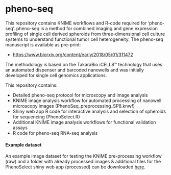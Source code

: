 # pheno-seq

This repository contains KNIME workflows and R-code required for ‘pheno-seq’. pheno-seq is a method for combined imaging and gene expression profiling of single cell derived spheroids from three-dimensional cell culture systems to understand functional tumor cell heterogeneity. The pheno-seq manuscript is available as pre-print: 
*	https://www.biorxiv.org/content/early/2018/05/01/311472

The methodology is based on the TakaraBio iCELL8™ technology that uses an automated dispenser and barcoded nanowells and was initially developed for single cell genomics applications. 

This repository contains:
*	Detailed pheno-seq protocol for microscopy and image analysis
*	KNIME image analysis workflow for automated processing of nanowell microscopy images (PhenoSeq_preprocessing_SP8.knwf)
*	Shiny web app R code for interactive analysis and selection of spheroids for sequencing (PhenoSelect.R)
*	Additional KNIME image analysis workflows for functional validation assays
*	R code for pheno-seq RNA-seq analysis


#### Example dataset

An example image dataset for testing the KNIME pre-processing workflow (raw) and a folder with already processed images & additional files for the PhenoSelect shiny web app (processed) can be downloaded [here](https://drive.google.com/drive/folders/1opFAoC7HZ2u5pSblKgjz3bDiD1n4SJ0M?usp=sharing).
